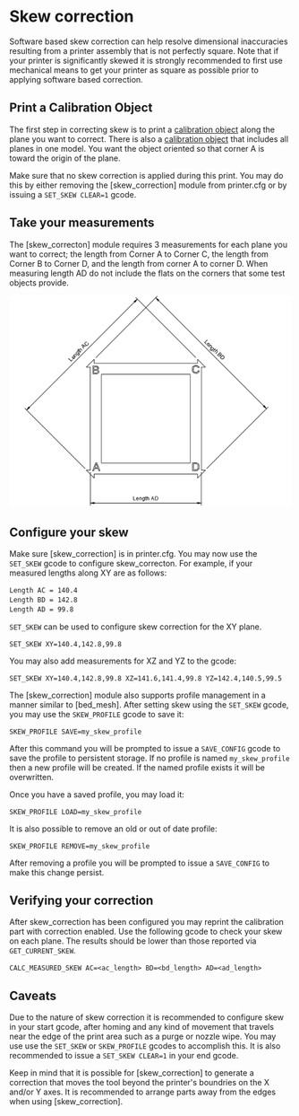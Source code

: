 # Skew correction

Software based skew correction can help resolve dimensional inaccuracies
resulting from a printer assembly that is not perfectly square. Note
that if your printer is significantly skewed it is strongly recommended to
first use mechanical means to get your printer as square as possible prior
to applying software based correction.

## Print a Calibration Object
The first step in correcting skew is to print a
[calibration object](https://www.thingiverse.com/thing:2563185/files)
along the plane you want to correct. There is also a
[calibration object](https://www.thingiverse.com/thing:2972743)
that includes all planes in one model. You want the object oriented
so that corner A is toward the origin of the plane.

Make sure that no skew correction is applied during this print. You may
do this by either removing the [skew_correction] module from printer.cfg
or by issuing a `SET_SKEW CLEAR=1` gcode.

## Take your measurements
The [skew_correcton] module requires 3 measurements for each plane you want
to correct; the length from Corner A to Corner C, the length from Corner B
to Corner D, and the length from corner A to corner D. When measuring length
AD do not include the flats on the corners that some test objects provide.

![skew_lengths](img/skew_lengths.png)

## Configure your skew
Make sure [skew_correction] is in printer.cfg. You may now use the `SET_SKEW`
gcode to configure skew_correcton. For example, if your measured lengths
along XY are as follows:

```bash
Length AC = 140.4
Length BD = 142.8
Length AD = 99.8
```

`SET_SKEW` can be used to configure skew correction for the XY plane.

```gcode
SET_SKEW XY=140.4,142.8,99.8
```

You may also add measurements for XZ and YZ to the gcode:

```gcode
SET_SKEW XY=140.4,142.8,99.8 XZ=141.6,141.4,99.8 YZ=142.4,140.5,99.5
```

The [skew_correction] module also supports profile management in a manner
similar to [bed_mesh]. After setting skew using the `SET_SKEW` gcode,
you may use the `SKEW_PROFILE` gcode to save it:

```gcode
SKEW_PROFILE SAVE=my_skew_profile
```

After this command you will be prompted to issue a `SAVE_CONFIG` gcode to
save the profile to persistent storage. If no profile is named
`my_skew_profile` then a new profile will be created. If the named profile
exists it will be overwritten.

Once you have a saved profile, you may load it:

```gcode
SKEW_PROFILE LOAD=my_skew_profile
```

It is also possible to remove an old or out of date profile:

```gcode
SKEW_PROFILE REMOVE=my_skew_profile
```

After removing a profile you will be prompted to issue a `SAVE_CONFIG` to
make this change persist.

## Verifying your correction
After skew_correction has been configured you may reprint the calibration
part with correction enabled. Use the following gcode to check your
skew on each plane. The results should be lower than those reported via
`GET_CURRENT_SKEW`.

```gcode
CALC_MEASURED_SKEW AC=<ac_length> BD=<bd_length> AD=<ad_length>
```

## Caveats

Due to the nature of skew correction it is recommended to configure skew
in your start gcode, after homing and any kind of movement that travels
near the edge of the print area such as a purge or nozzle wipe.  You may
use use the `SET_SKEW` or `SKEW_PROFILE` gcodes to accomplish this. It is
also recommended to issue a `SET_SKEW CLEAR=1` in your end gcode.

Keep in mind that it is possible for [skew_correction] to generate a correction
that moves the tool beyond the printer's boundries on the X and/or Y axes. It
is recommended to arrange parts away from the edges when using
[skew_correction].
